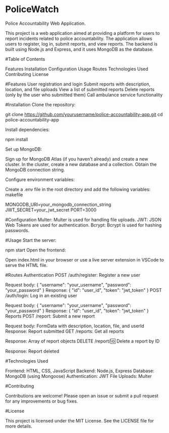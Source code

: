# PoliceWatch
Police Accountability Web Application.

This project is a web application aimed at providing a platform for users to report incidents related to police accountability. The application allows users to register, log in, submit reports, and view reports. The backend is built using Node.js and Express, and it uses MongoDB as the database.

#Table of Contents

Features
Installation
Configuration
Usage
Routes
Technologies Used
Contributing
License

#Features
User registration and login
Submit reports with description, location, and file uploads
View a list of submitted reports
Delete reports (only by the user who submitted them)
Call ambulance service functionality

#Installation
Clone the repository:

git clone https://github.com/yourusername/police-accountability-app.git
cd police-accountability-app

Install dependencies:

npm install

Set up MongoDB:

Sign up for MongoDB Atlas (if you haven't already) and create a new cluster.
In the cluster, create a new database and a collection.
Obtain the MongoDB connection string.

Configure environment variables:

Create a .env file in the root directory and add the following variables:
makefile

MONGODB_URI=your_mongodb_connection_string
JWT_SECRET=your_jwt_secret
PORT=3000

#Configuration
Multer: Multer is used for handling file uploads.
JWT: JSON Web Tokens are used for authentication.
Bcrypt: Bcrypt is used for hashing passwords.

#Usage
Start the server:

npm start
Open the frontend:

Open index.html in your browser or use a live server extension in VSCode to serve the HTML file.

#Routes
Authentication
POST /auth/register: Register a new user

Request body: { "username": "your_username", "password": "your_password" }
Response: { "id": "user_id", "token": "jwt_token" }
POST /auth/login: Log in an existing user

Request body: { "username": "your_username", "password": "your_password" }
Response: { "id": "user_id", "token": "jwt_token" }
Reports
POST /report: Submit a new report

Request body: FormData with description, location, file, and userId
Response: Report submitted
GET /reports: Get all reports

Response: Array of report objects
DELETE /report/:id: Delete a report by ID

Response: Report deleted


#Technologies Used

Frontend: HTML, CSS, JavaScript
Backend: Node.js, Express
Database: MongoDB (using Mongoose)
Authentication: JWT
File Uploads: Multer


#Contributing

Contributions are welcome! Please open an issue or submit a pull request for any improvements or bug fixes.

#License

This project is licensed under the MIT License. See the LICENSE file for more details.
